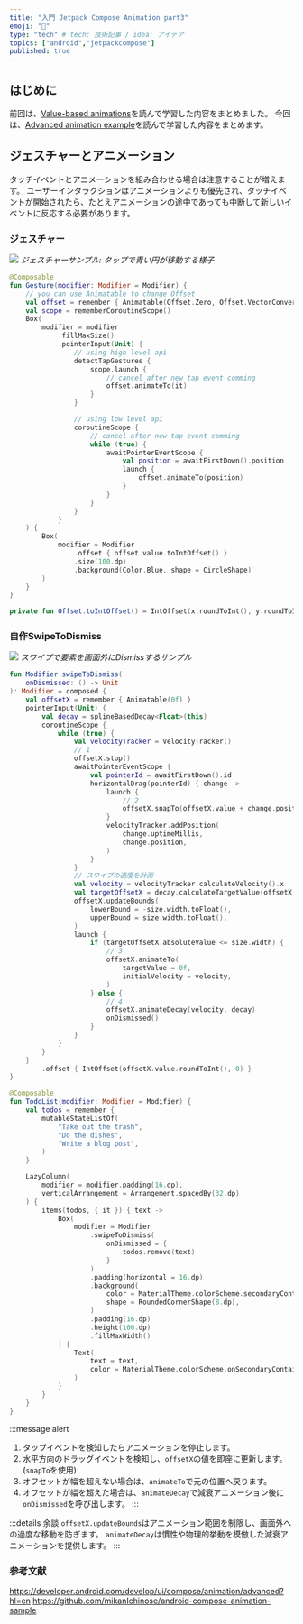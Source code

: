 ```yaml
---
title: "入門 Jetpack Compose Animation part3"
emoji: "💫"
type: "tech" # tech: 技術記事 / idea: アイデア
topics: ["android","jetpackcompose"]
published: true
---
```


## はじめに

前回は、[Value-based animations](https://developer.android.com/develop/ui/compose/animation/value-based)を読んで学習した内容をまとめました。
今回は、[Advanced animation example](https://developer.android.com/develop/ui/compose/animation/advanced)を読んで学習した内容をまとめます。

## ジェスチャーとアニメーション

タッチイベントとアニメーションを組み合わせる場合は注意することが増えます。
ユーザーインタラクションはアニメーションよりも優先され、タッチイベントが開始されたら、たとえアニメーションの途中であっても中断して新しいイベントに反応する必要があります。

### ジェスチャー

![](/images/85dc6c77d1e2bc/GestureSample.gif)
*ジェスチャーサンプル: タップで青い円が移動する様子*

```kotlin
@Composable
fun Gesture(modifier: Modifier = Modifier) {
    // you can use Animatable to change Offset
    val offset = remember { Animatable(Offset.Zero, Offset.VectorConverter) }
    val scope = rememberCoroutineScope()
    Box(
        modifier = modifier
            .fillMaxSize()
            .pointerInput(Unit) {
                // using high level api
                detectTapGestures {
                    scope.launch {
                        // cancel after new tap event comming
                        offset.animateTo(it)
                    }
                }

                // using low level api
                coroutineScope {
                    // cancel after new tap event comming
                    while (true) {
                        awaitPointerEventScope {
                            val position = awaitFirstDown().position
                            launch {
                                offset.animateTo(position)
                            }
                        }
                    }
                }
            }
    ) {
        Box(
            modifier = Modifier
                .offset { offset.value.toIntOffset() }
                .size(100.dp)
                .background(Color.Blue, shape = CircleShape)
        )
    }
}

private fun Offset.toIntOffset() = IntOffset(x.roundToInt(), y.roundToInt())
```

### 自作SwipeToDismiss

![](/images/85dc6c77d1e2bc/SwipeToDismissSample.gif)
*スワイプで要素を画面外にDismissするサンプル*

```kotlin
fun Modifier.swipeToDismiss(
    onDismissed: () -> Unit
): Modifier = composed {
    val offsetX = remember { Animatable(0f) }
    pointerInput(Unit) {
        val decay = splineBasedDecay<Float>(this)
        coroutineScope {
            while (true) {
                val velocityTracker = VelocityTracker()
                // 1
                offsetX.stop()
                awaitPointerEventScope {
                    val pointerId = awaitFirstDown().id
                    horizontalDrag(pointerId) { change ->
                        launch {
                            // 2
                            offsetX.snapTo(offsetX.value + change.positionChange().x)
                        }
                        velocityTracker.addPosition(
                            change.uptimeMillis,
                            change.position,
                        )
                    }
                }
                // スワイプの速度を計測
                val velocity = velocityTracker.calculateVelocity().x
                val targetOffsetX = decay.calculateTargetValue(offsetX.value, velocity)
                offsetX.updateBounds(
                    lowerBound = -size.width.toFloat(),
                    upperBound = size.width.toFloat(),
                )
                launch {
                    if (targetOffsetX.absoluteValue <= size.width) {
                        // 3
                        offsetX.animateTo(
                            targetValue = 0f,
                            initialVelocity = velocity,
                        )
                    } else {
                        // 4
                        offsetX.animateDecay(velocity, decay)
                        onDismissed()
                    }
                }
            }
        }
    }
        .offset { IntOffset(offsetX.value.roundToInt(), 0) }
}
```

```kotlin
@Composable
fun TodoList(modifier: Modifier = Modifier) {
    val todos = remember {
        mutableStateListOf(
            "Take out the trash",
            "Do the dishes",
            "Write a blog post",
        )
    }

    LazyColumn(
        modifier = modifier.padding(16.dp),
        verticalArrangement = Arrangement.spacedBy(32.dp)
    ) {
        items(todos, { it }) { text ->
            Box(
                modifier = Modifier
                    .swipeToDismiss(
                        onDismissed = {
                            todos.remove(text)
                        }
                    )
                    .padding(horizontal = 16.dp)
                    .background(
                        color = MaterialTheme.colorScheme.secondaryContainer,
                        shape = RoundedCornerShape(8.dp),
                    )
                    .padding(16.dp)
                    .height(100.dp)
                    .fillMaxWidth()
            ) {
                Text(
                    text = text,
                    color = MaterialTheme.colorScheme.onSecondaryContainer,
                )
            }
        }
    }
}
```

:::message alert
1. タップイベントを検知したらアニメーションを停止します。
2. 水平方向のドラッグイベントを検知し、`offsetX`の値を即座に更新します。 (`snapTo`を使用)
3. オフセットが幅を超えない場合は、`animateTo`で元の位置へ戻ります。
4. オフセットが幅を超えた場合は、`animateDecay`で減衰アニメーション後に`onDismissed`を呼び出します。
:::

:::details 余談
`offsetX.updateBounds`はアニメーション範囲を制限し、画面外への過度な移動を防ぎます。
`animateDecay`は慣性や物理的挙動を模倣した減衰アニメーションを提供します。
:::

### 参考文献

https://developer.android.com/develop/ui/compose/animation/advanced?hl=en
https://github.com/mikanIchinose/android-compose-animation-sample

